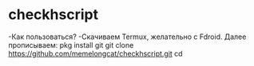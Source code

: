 # checkhscript
-Как пользоваться?
-Скачиваем Termux, желательно с Fdroid.
Далее прописываем:
pkg install git
git clone https://github.com/memelongcat/checkhscript.git
cd 
